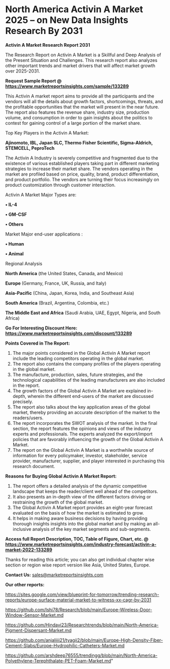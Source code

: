 # North America Activin A Market 2025 – on New Data Insights Research By 2031

<strong>Activin A Market Research Report 2031</strong>

The Research Report on Activin A Market is a Skillful and Deep Analysis of the Present Situation and Challenges. This research report also analyzes other important trends and market drivers that will affect market growth over 2025-2031.

<strong>Request Sample Report @ <a href=https://www.marketreportsinsights.com/sample/133289>https://www.marketreportsinsights.com/sample/133289</a></strong>

This Activin A market report aims to provide all the participants and the vendors will all the details about growth factors, shortcomings, threats, and the profitable opportunities that the market will present in the near future. The report also features the revenue share, industry size, production volume, and consumption in order to gain insights about the politics to contest for gaining control of a large portion of the market share.

Top Key Players in the Activin A Market:

<strong>Ajinomoto, IBL, Japan SLC, Thermo Fisher Scientific, Sigma-Aldrich, STEMCELL, PeproTech</strong>

The Activin A Industry is severely competitive and fragmented due to the existence of various established players taking part in different marketing strategies to increase their market share. The vendors operating in the market are profiled based on price, quality, brand, product differentiation, and product portfolio. The vendors are turning their focus increasingly on product customization through customer interaction.

Activin A Market Major Types are:

<strong>• IL-4

• GM-CSF

• Others</strong>

Market Major end-user applications :

<strong>• Human

• Animal</strong>

Regional Analysis

</u><strong><b>North America</b></strong> (the United States, Canada, and Mexico)

<strong><b>Europe </b></strong>(Germany, France, UK, Russia, and Italy)

<strong><b>Asia-Pacific</b></strong> (China, Japan, Korea, India, and Southeast Asia)

<strong><b>South America</b></strong> (Brazil, Argentina, Colombia, etc.)

<strong><b>The Middle East and Africa</b></strong> (Saudi Arabia, UAE, Egypt, Nigeria, and South Africa)

<strong>Go For Interesting Discount Here: <a href=https://www.marketreportsinsights.com/discount/133289>https://www.marketreportsinsights.com/discount/133289</a></strong>

<strong>Points Covered in The Report:</strong>
<ol>
  <li>The major points considered in the Global Activin A Market report include the leading competitors operating in the global market.</li>
  <li>The report also contains the company profiles of the players operating in the global market.</li>
  <li>The manufacture, production, sales, future strategies, and the technological capabilities of the leading manufacturers are also included in the report.</li>
  <li>The growth factors of the Global Activin A Market are explained in-depth, wherein the different end-users of the market are discussed precisely.</li>
  <li>The report also talks about the key application areas of the global market, thereby providing an accurate description of the market to the readers/users.</li>
  <li>The report incorporates the SWOT analysis of the market. In the final section, the report features the opinions and views of the industry experts and professionals. The experts analyzed the export/import policies that are favorably influencing the growth of the Global Activin A Market.</li>
  <li>The report on the Global Activin A Market is a worthwhile source of information for every policymaker, investor, stakeholder, service provider, manufacturer, supplier, and player interested in purchasing this research document.</li>
</ol>
<strong>Reasons for Buying Global Activin A Market Report:</strong>

<ol>
  <li>The report offers a detailed analysis of the dynamic competitive landscape that keeps the reader/client well ahead of the competitors.</li>
  <li>It also presents an in-depth view of the different factors driving or restraining the growth of the global market.</li>
  <li>The Global Activin A Market report provides an eight-year forecast evaluated on the basis of how the market is estimated to grow.</li>
  <li>It helps in making aware business decisions by having providing thorough insights insights into the global market and by making an all-inclusive analysis of the key market segments and sub-segments.</li>
</ol>
<strong>Access full Report Description, TOC, Table of Figure, Chart, etc. @ <a href=https://www.marketreportsinsights.com/industry-forecast/activin-a-market-2022-133289>https://www.marketreportsinsights.com/industry-forecast/activin-a-market-2022-133289</a></strong>


Thanks for reading this article; you can also get individual chapter wise section or region wise report version like Asia, United States, Europe.

<strong>Contact Us:</strong>
sales@marketreportsinsights.com

<strong>Our other reports:</strong>

<a href=https://sites.google.com/view/blueprint-for-tomorrow/trending-research-reports/europe-surface-material-market-to-witness-xx-cagr-by-2031>https://sites.google.com/view/blueprint-for-tomorrow/trending-research-reports/europe-surface-material-market-to-witness-xx-cagr-by-2031</a>

<a href=https://github.com/Ishi78/Research/blob/main/Europe-Wireless-Door-Window-Sensor-Market.md>https://github.com/Ishi78/Research/blob/main/Europe-Wireless-Door-Window-Sensor-Market.md</a>

<a href=https://github.com/Hindavi23/Researchtrends/blob/main/North-America-Pigment-Dispersant-Market.md>https://github.com/Hindavi23/Researchtrends/blob/main/North-America-Pigment-Dispersant-Market.md</a>

<a href=https://github.com/anjaliiii21/tyagii2/blob/main/Europe-High-Density-Fiber-Cement-Slabs/Europe-Hydrophilic-Catheters-Market.md>https://github.com/anjaliiii21/tyagii2/blob/main/Europe-High-Density-Fiber-Cement-Slabs/Europe-Hydrophilic-Catheters-Market.md</a>

<a href=https://github.com/arshdeep76555/trendingg/blob/main/North-America-Polyethylene-Terephthalate-PET-Foam-Market.md>https://github.com/arshdeep76555/trendingg/blob/main/North-America-Polyethylene-Terephthalate-PET-Foam-Market.md</a>"
